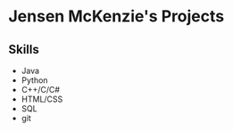 # Jensen McKenzie's Projects
## Skills
- Java
- Python
- C++/C/C#
- HTML/CSS
- SQL
- git

<!---
JensenMcKenzie/JensenMcKenzie is a ✨ special ✨ repository because its `README.md` (this file) appears on your GitHub profile.
You can click the Preview link to take a look at your changes.
--->
